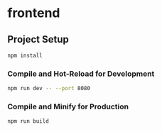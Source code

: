 # frontend


## Project Setup

```sh
npm install
```

### Compile and Hot-Reload for Development

```sh
npm run dev -- --port 8080
```

### Compile and Minify for Production

```sh
npm run build
```
